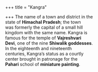 +++
title = "Kangra"

+++
The name of a town and district in the  
state of **Himachal Pradesh**; the town  
was formerly the capital of a small hill  
kingdom with the same name. Kangra is  
famous for the temple of **Vajreshvari**  
**Devi**, one of the nine **Shiwalik goddesses**.  
In the eighteenth and nineteenth  
centuries, Kangra’s status as a courtly  
center brought in patronage for the  
**Pahari** school of **miniature painting**.